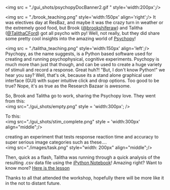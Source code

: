 <img src = "./gui_shots/psychopyDocBanner2.gif " style='width:200px';/>


 <img src = "./brook_teaching.png" style='width:150px' align='right';/> It was electives day at ResBaz, and maybe it was the crazy turn in weather or the extremely good food, but Brook ([@brookshiferaw](https://twitter.com/brookshiferaw)) and Talitha ([@TalithaCFord](https://twitter.com/TalithaCFord)) got all psycho with py! Well, not really, but they did share some pretty cool insights into the amazing world of [Psychopy](http://www.psychopy.org/)! 

<img src = "./talitha_teaching.png" style='width:150px' align='left';/> Psychopy, as the name suggests, is a Python based software used for creating and running psychophysical, cognitive experiments. Psychopy is much more than just that though, and can be used to create a huge variety of stimuli and record a response. Great huh?! "But, I don't know Python!" we hear you say? Well, that's ok, because its a stand alone graphical user interface (GUI) with super intuitive click and drop options. Too good to be true? Nope, it's as true as the Research Bazaar is awesome.

So, Brook and Talitha go to work, sharing the Psychopy love. They went from this:  
<img src="./gui_shots/empty.png" style = 'width:300px'; />

To this:  
<img src="./gui_shots/stim_complete.png" style = 'width:300px' align="middle";/>  

creating an experiment that tests response reaction time and accuracy to super serious image categories such as these....   
<img src="./images/task.png" style="width: 200px" align="middle";/>
 
Then, quick as a flash, Talitha was running through a quick analysis of the resulting .csv data file using the [iPython Notebook](http://ipython.org/notebook.html)! Amazing right? Want to know more? [Here is the  lesson](http://tcford.github.io/psychopy_lesson/)

Thanks to all that attended the workshop, hopefully there will be more like it in the not to distant future.

